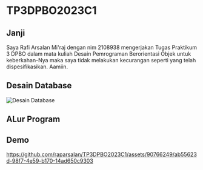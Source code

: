 # TP3DPBO2023C1
## Janji
Saya Rafi Arsalan Mi'raj dengan nim 2108938 mengerjakan Tugas Praktikum 3 DPBO dalam mata kuliah Desain Pemrograman Berorientasi Objek untuk keberkahan-Nya maka saya tidak melakukan kecurangan seperti yang telah dispesifikasikan. Aamiin.

## Desain Database
![Desain Database](https://github.com/raparsalan/TP3DPBO2023C1/assets/90766249/3c829c93-c79b-481b-9d5e-67ff52cbd32a)

## ALur Program

## Demo
https://github.com/raparsalan/TP3DPBO2023C1/assets/90766249/ab55623d-98f7-4e59-b170-14ad650c9303

